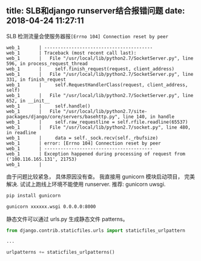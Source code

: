 title: SLB和django runserver结合报错问题
date: 2018-04-24 11:27:11
---


SLB 检测流量会使服务器报`[Errno 104] Connection reset by peer`

```
web_1       | ----------------------------------------
web_1       | Traceback (most recent call last):
web_1       |   File "/usr/local/lib/python2.7/SocketServer.py", line 596, in process_request_thread
web_1       |     self.finish_request(request, client_address)
web_1       |   File "/usr/local/lib/python2.7/SocketServer.py", line 331, in finish_request
web_1       |     self.RequestHandlerClass(request, client_address, self)
web_1       |   File "/usr/local/lib/python2.7/SocketServer.py", line 652, in __init__
web_1       |     self.handle()
web_1       |   File "/usr/local/lib/python2.7/site-packages/django/core/servers/basehttp.py", line 140, in handle
web_1       |     self.raw_requestline = self.rfile.readline(65537)
web_1       |   File "/usr/local/lib/python2.7/socket.py", line 480, in readline
web_1       |     data = self._sock.recv(self._rbufsize)
web_1       | error: [Errno 104] Connection reset by peer
web_1       | ----------------------------------------
web_1       | Exception happened during processing of request from ('100.116.165.131', 21753)
web_1       |
```


由于问题比较紧急， 具体原因没有查。 我直接用 gunicorn 模块启动项目， 完美解决. 试试上跑线上环境不能使用 runserver. 推荐: gunicorn uwsgi.


```bash
pip install gunicorn

gunicorn xxxxxx.wsgi 0.0.0.0:8000
```

静态文件可以通过 urls.py 生成静态文件 patterns。


```python
from django.contrib.staticfiles.urls import staticfiles_urlpattern

...

urlpatterns += staticfiles_urlpatterns()
```
